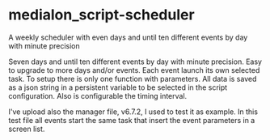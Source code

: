 # medialon_script-scheduler
A weekly scheduler with even days and until ten different events by day with minute precision

Seven days and until ten different events by day with minute precision. Easy to upgrade to more days and/or events. Each event launch its own selected task.
To setup there is only one function with parameters. All data is saved as a json string in a persistent variable to be selected in the script configuration. Also is configurable the timing interval.

I've upload also the manager file, v6.7.2, I used to test it as example.
In this test file all events start the same task that insert the event parameters in a screen list. 
